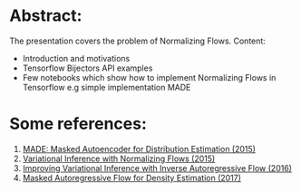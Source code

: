 # Abstract:

The presentation covers the problem of Normalizing Flows.
Content:

* Introduction and motivations
* Tensorflow Bijectors API examples
* Few notebooks which show how to implement Normalizing Flows in Tensorflow e.g simple implementation MADE


# Some references:

1. [MADE: Masked Autoencoder for Distribution Estimation (2015)](https://arxiv.org/abs/1502.03509)
2. [Variational Inference with Normalizing Flows (2015)](https://arxiv.org/abs/1505.05770)
3. [Improving Variational Inference with Inverse Autoregressive Flow (2016)](https://arxiv.org/abs/1606.04934)
4. [Masked Autoregressive Flow for Density Estimation (2017)](https://arxiv.org/abs/1705.07057)
